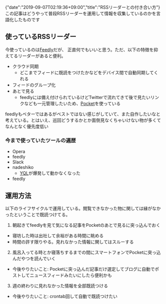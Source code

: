 {"date":"2019-09-07T02:19:36+09:00","title":"RSSリーダーとの付き合い方"}
この記事はどうやって普段RSSリーダーを運用して情報を収集しているのかを言語化したものです

## 使っているRSSリーダー

今使っているのは[Feedly](https://feedly.com)だが、
正直何でもいいと思う。ただ、以下の特徴を抑えてるリーダーがあると便利。

- クラウド同期
  - どこまでフィードに既読をつけたかなどをデバイス間で自動同期してくれる
- フィードのグループ化
- あとで見る
  - feedlyには備え付けられているけどTwitterで流れてきて後で見たいリンクなども一元管理したいため、[Pocket](https://app.getpocket.com)を使っている

feedlyもベターではあるがベストではない感じがしていて、また自作したいなと考えている。とはいえ、巡回どうするかとか面倒見なくちゃいけない物が多くてなんとなく優先度低い

### 今まで使っていたツールの遍歴

- Opera
- feedly
- Slack
- nadeshiko
  - [YQL](https://en.wikipedia.org/wiki/Yahoo!_Query_Language)が爆発して動かなくなった
- feedly

## 運用方法

以下のライフサイクルで運用している。閲覧できなかった物に関しては縁がなかったということで既読つけてる。

1. 朝起きてfeedlyを見て気になる記事をPocketのあとで見るに突っ込んでおく
  - 寝坊した時は出社して余裕がある時間に眺める
  - 時間の許す限りやる。見れなかった情報に関してはスルーする
2. 風呂入ってる時とか寝落ちするまでの間にスマートフォンでPocketに突っ込んだやつを読んでいく
  - 今後やりたいこと: Pocketに突っ込んだ記事だけ選定してブログに自動でポストしてニュースフィードみたいにしたら便利かも
3. 週の終わりに見れなかった情報を全部既読つける
  - 今後やりたいこと: crontab回して自動で既読つけたい

